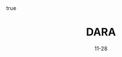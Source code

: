 ---
order: 24
title: DARA
date: 11-28
categories: [Research Interest, Recommender System]
tags: [Paper Review, Data Mining, Recommender System, Collaborative Filtering, Latent Factor Model, Deep Learning, Attention Mechanism]
math: true
description: >-
    <ul type="square">
    <li><strong>Title</strong>: <a href="https://doi.org/10.21203/rs.3.rs-2206282/v1"><code>Dual attention recommendation algorithm based on item attributes</code></a></li>
    <li><strong>Published</strong>: <em>2022</em></li>
    <li><strong>Data Set</strong>: <code><a href="https://grouplens.org/datasets/movielens/">MovieLens</a></code></li>
    </ul>
image:
    path: /_post_refer_img/RecommenderSystem/Thumbnail.jpg
---